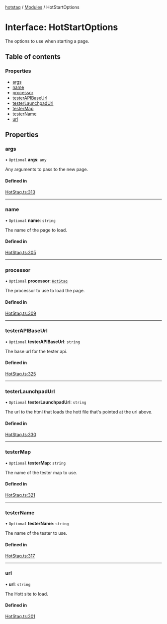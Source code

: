[hotstaq](../README.md) / [Modules](../modules.md) / HotStartOptions

# Interface: HotStartOptions

The options to use when starting a page.

## Table of contents

### Properties

- [args](HotStartOptions.md#args)
- [name](HotStartOptions.md#name)
- [processor](HotStartOptions.md#processor)
- [testerAPIBaseUrl](HotStartOptions.md#testerapibaseurl)
- [testerLaunchpadUrl](HotStartOptions.md#testerlaunchpadurl)
- [testerMap](HotStartOptions.md#testermap)
- [testerName](HotStartOptions.md#testername)
- [url](HotStartOptions.md#url)

## Properties

### args

• `Optional` **args**: `any`

Any arguments to pass to the new page.

#### Defined in

[HotStaq.ts:313](https://github.com/OurFreeLight/HotStaq/blob/1bc3620/src/HotStaq.ts#L313)

___

### name

• `Optional` **name**: `string`

The name of the page to load.

#### Defined in

[HotStaq.ts:305](https://github.com/OurFreeLight/HotStaq/blob/1bc3620/src/HotStaq.ts#L305)

___

### processor

• `Optional` **processor**: [`HotStaq`](../classes/HotStaq.md)

The processor to use to load the page.

#### Defined in

[HotStaq.ts:309](https://github.com/OurFreeLight/HotStaq/blob/1bc3620/src/HotStaq.ts#L309)

___

### testerAPIBaseUrl

• `Optional` **testerAPIBaseUrl**: `string`

The base url for the tester api.

#### Defined in

[HotStaq.ts:325](https://github.com/OurFreeLight/HotStaq/blob/1bc3620/src/HotStaq.ts#L325)

___

### testerLaunchpadUrl

• `Optional` **testerLaunchpadUrl**: `string`

The url to the html that loads the hott file that's
pointed at the url above.

#### Defined in

[HotStaq.ts:330](https://github.com/OurFreeLight/HotStaq/blob/1bc3620/src/HotStaq.ts#L330)

___

### testerMap

• `Optional` **testerMap**: `string`

The name of the tester map to use.

#### Defined in

[HotStaq.ts:321](https://github.com/OurFreeLight/HotStaq/blob/1bc3620/src/HotStaq.ts#L321)

___

### testerName

• `Optional` **testerName**: `string`

The name of the tester to use.

#### Defined in

[HotStaq.ts:317](https://github.com/OurFreeLight/HotStaq/blob/1bc3620/src/HotStaq.ts#L317)

___

### url

• **url**: `string`

The Hott site to load.

#### Defined in

[HotStaq.ts:301](https://github.com/OurFreeLight/HotStaq/blob/1bc3620/src/HotStaq.ts#L301)
